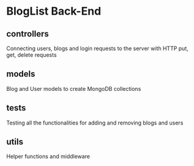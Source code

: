 # BlogList Back-End

## controllers
Connecting users, blogs and login requests to the server with HTTP put, get, delete requests

## models
Blog and User models to create MongoDB collections

## tests
Testing all the functionalities for adding and removing blogs and users

## utils
Helper functions and middleware
